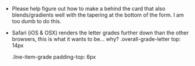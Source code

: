 * Please help figure out how to make a behind the card that also blends/gradients well with the tapering at the bottom of the form. I am too dumb to do this.
* Safari (iOS & OSX) renders the letter grades further down than the other browsers, this is what it wants to be... why?
  .overall-grade-letter
    top: 14px

  .line-item-grade
    padding-top: 6px
